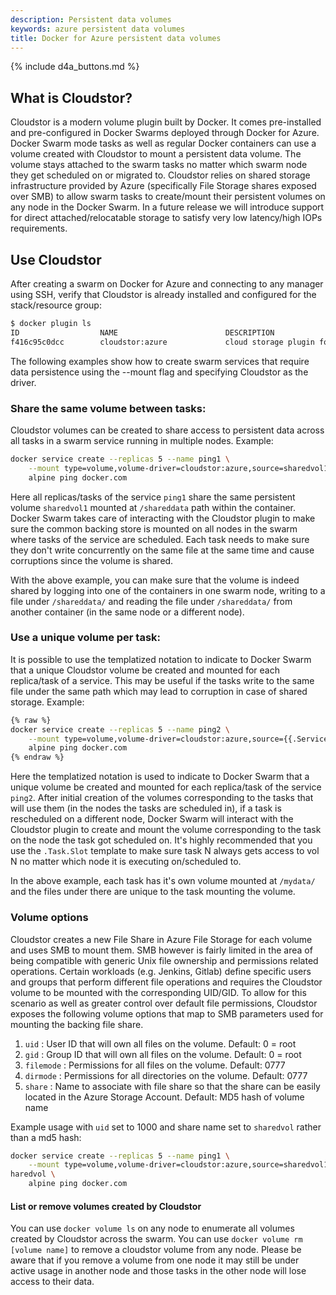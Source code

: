 ```yaml
---
description: Persistent data volumes
keywords: azure persistent data volumes
title: Docker for Azure persistent data volumes
---
```


{% include d4a_buttons.md %}

## What is Cloudstor?

Cloudstor is a modern volume plugin built by Docker. It comes pre-installed and pre-configured in Docker Swarms deployed through Docker for Azure. Docker Swarm mode tasks as well as regular Docker containers can use a volume created with Cloudstor to mount a persistent data volume. The volume  stays attached to the swarm tasks no matter which swarm node they get scheduled on or migrated to. Cloudstor relies on shared storage infrastructure provided by Azure (specifically File Storage shares exposed over SMB) to allow swarm tasks to create/mount their persistent volumes on any node in the Docker Swarm. In a future release we will introduce support for direct attached/relocatable storage to satisfy very low latency/high IOPs requirements.

## Use Cloudstor

After creating a swarm on Docker for Azure and connecting to any manager using SSH, verify that Cloudstor is already installed and configured for the stack/resource group:

```bash
$ docker plugin ls
ID                  NAME                        DESCRIPTION                       ENABLED
f416c95c0dcc        cloudstor:azure             cloud storage plugin for Docker   true
```

The following examples show how to create swarm services that require data persistence using the --mount flag and specifying Cloudstor as the driver.

### Share the same volume between tasks:

Cloudstor volumes can be created to share access to persistent data across all tasks in a swarm service running in multiple nodes. Example:

```bash
docker service create --replicas 5 --name ping1 \
    --mount type=volume,volume-driver=cloudstor:azure,source=sharedvol1,destination=/shareddata \
    alpine ping docker.com
```

Here all replicas/tasks of the service `ping1` share the same persistent volume `sharedvol1` mounted at `/shareddata` path within the container. Docker Swarm takes care of interacting with the Cloudstor plugin to make sure the common backing store is mounted on all nodes in the swarm where tasks of the service are scheduled. Each task needs to make sure they don't write concurrently on the same file at the same time and cause corruptions since the volume is shared.

With the above example, you can make sure that the volume is indeed shared by logging into one of the containers in one swarm node, writing to a file under `/shareddata/` and reading the file under `/shareddata/` from another container (in the same node or a different node).

### Use a unique volume per task:

It is possible to use the templatized notation to indicate to Docker Swarm that a unique Cloudstor volume be created and mounted for each replica/task of a service. This may be useful if the tasks write to the same file under the same path which may lead to corruption in case of shared storage. Example:

```bash
{% raw %}
docker service create --replicas 5 --name ping2 \
    --mount type=volume,volume-driver=cloudstor:azure,source={{.Service.Name}}-{{.Task.Slot}}-vol,destination=/mydata \
    alpine ping docker.com
{% endraw %}
```

Here the templatized notation is used to indicate to Docker Swarm that a unique volume be created and mounted for each replica/task of the service `ping2`. After initial creation of the volumes corresponding to the tasks that will use them (in the nodes the tasks are scheduled in), if a task is rescheduled on a different node, Docker Swarm will interact with the Cloudstor plugin to create and mount the volume corresponding to the task on the node the task got scheduled on. It's highly recommended that you use the `.Task.Slot` template to make sure task N always gets access to vol N no matter which node it is executing on/scheduled to.

In the above example, each task has it's own volume mounted at `/mydata/` and the files under there are unique to the task mounting the volume.

### Volume options

Cloudstor creates a new File Share in Azure File Storage for each volume and uses SMB to mount them. SMB however is fairly limited in the area of being compatible with generic Unix file ownership and permissions related operations. Certain workloads (e.g. Jenkins, Gitlab) define specific users and groups that perform different file operations and requires the Cloudstor volume to be mounted with the corresponding UID/GID. To allow for this scenario as well as greater control over default file permissions, Cloudstor exposes the following volume options that map to SMB parameters used for mounting the backing file share.

1. `uid` : User ID that will own all files on the volume. Default: 0 = root
2. `gid` : Group ID that will own all files on the volume. Default: 0 = root
3. `filemode` : Permissions for all files on the volume. Default: 0777
4. `dirmode` : Permissions for all directories on the volume. Default: 0777
5. `share` : Name to associate with file share so that the share can be easily located in the Azure Storage Account. Default: MD5 hash of volume name

Example usage with `uid` set to 1000 and share name set to `sharedvol` rather than a md5 hash:

```bash
docker service create --replicas 5 --name ping1 \
    --mount type=volume,volume-driver=cloudstor:azure,source=sharedvol1,destination=/shareddata,volume-opt=uid=1000,volume-opt=share=s
haredvol \
    alpine ping docker.com
```

#### List or remove volumes created by Cloudstor

You can use `docker volume ls` on any node to enumerate all volumes created by Cloudstor across the swarm. You can use `docker volume rm [volume name]` to remove a cloudstor volume from any node. Please be aware that if you remove a volume from one node it may still be under active usage in another node and those tasks in the other node will lose access to their data.
